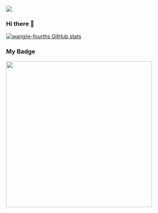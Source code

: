 ![](https://komarev.com/ghpvc/?username=wangjie-fourth)

### Hi there 👋

[![wangjie-fourths GitHub stats](https://github-readme-stats.vercel.app/api?username=wangjie-fourth&show_icons=true)](https://github.com/anuraghazra/github-readme-stats)

<!--
**wangjie-fourth/wangjie-fourth** is a ✨ _special_ ✨ repository because its `README.md` (this file) appears on your GitHub profile.

Here are some ideas to get you started:

- 🔭 I’m currently working on ...
- 🌱 I’m currently learning ...
- 👯 I’m looking to collaborate on ...
- 🤔 I’m looking for help with ...
- 💬 Ask me about ...
- 📫 How to reach me: ...
- 😄 Pronouns: ...
- ⚡ Fun fact: ...
-->

### My Badge
<img src="https://images.credly.com/size/680x680/images/6a3afb4b-84a8-4d9a-9058-849c140fc271/image.png" width="400" />

